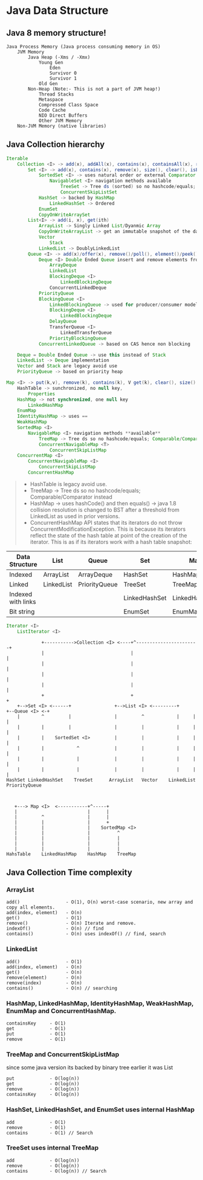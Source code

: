 Java Data Structure
===================

## Java 8 memory structure!

```
Java Process Memory (Java process consuming memory in OS)
    JVM Memory 
        Java Heap (-Xms / -Xmx)
            Young Gen
                Eden
                Survivor 0
                Survivor 1
            Old Gen
        Non-Heap (Note:- This is not a part of JVM heap!)
            Thread Stacks
            Metaspace
            Compressed Class Space
            Code Cache
            NIO Direct Buffers
            Other JVM Memory
    Non-JVM Memory (native libraries)
```

## Java Collection hierarchy

```java
Iterable    
    Collection <I> -> add(x), addAll(x), contains(x), containsAll(x), remove(x), clear(), isEmpty(), size()
        Set <I> -> add(x), contains(x), remove(x), size(), clear(), isEmpty()
            SortedSet <I> -> uses natural order or external Comparator
                NavigableSet <I> navigation methods available
                    TreeSet -> Tree ds (sorted) so no hashcode/equals; Comparable/Comparator instead
                    ConcurrentSkipListSet
            HashSet -> backed by HashMap
                LinkedHashSet -> Ordered
            EnumSet
            CopyOnWriteArraySet
        List<I> -> add(i, x), get(ith)
            ArrayList -> Singly Linked List/Dyanmic Array
            CopyOnWriteArrayList -> get an immutable snapshot of the data in the list at the time iterator() was called. remove() not supported
            Vector
                Stack
            LinkedList -> DoublyLinkedList
        Queue <I> -> add(x)/offer(x), remove()/poll(), element()/peek()
            Deque <I> Double Ended Queue insert and remove elements from both ends of the queue
                ArrayDeque
                LinkedList
                BlockingDeque <I>
                    LinkedBlockingDeque
                ConcurrentLinkedDeque
            PriorityQueue
            BlockingQueue <I>
                LinkedBlockingQueue -> used for producer/consumer model
                BlockingDeque <I>
                    LinkedBlockingDeque
                DelayQueue
                TransferQueue <I>
                    LinkedTransferQueue
                PriorityBlockingQueue
            ConcurrentLinkedQueue -> based on CAS hence non blocking

    Deque = Double Ended Queue -> use this instead of Stack
    LinkedList -> Deque implementation
    Vector and Stack are legacy avoid use
    PriorityQueue -> based on priority heap

Map <I> -> put(k,v), remove(k), contains(k), V get(k), clear(), size()
    HashTable -> sunchronized, no null key, 
        Properties
    HashMap -> not synchronized, one null key
        LinkedHashMap
    EnumMap
    IdentityHashMap -> uses == 
    WeakHashMap
    SortedMap <I>
        NavigableMap <I> navigation methods **available**
            TreeMap -> Tree ds so no hashcode/equals; Comparable/Comparator instead
            ConcurrentNavigableMap <T>
                ConcurrentSkipListMap
    ConcurrentMap <I>
        ConcurrentNavigableMap <I>
            ConcurrentSkipListMap
        ConcurrentHashMap
```

 > - HashTable is legacy avoid use.
 > - TreeMap -> Tree ds so no hashcode/equals; Comparable/Comparator instead
 > - HashMap -> uses hashCode() and then equals() -> java 1.8  collision resolution is changed to BST after a threshold from LinkedList as used in prior versions.
 > - ConcurrentHashMap API states that its iterators do not throw ConcurrentModificationException. This is because its iterators reflect the state of the hash table at point of the creation of the iterator. This is as if its iterators work with a hash table snapshot:


| Data Structure     | List       | Queue         | Set           | Map           |
| ----               | ----       | ----          | ----          | ----          |
| Indexed            | ArrayList  | ArrayDeque    | HashSet       | HashMap       |
| Linked             | LinkedList | PriorityQueue | TreeSet       | TreeMap       |
| Indexed with links |            |               | LinkedHashSet | LinkedHashMap |
| Bit string         |            |               | EnumSet       | EnumMap       |

```java
Iterator <I>
    ListIterator <I>
```

```
             +----------->Collection <I> <----+^-----------------------+
             |                                |                        |
             |                                |                        |
             |                                |                        |
             |                                |                        |
             +                                +                        +
    +-->Set <I> <------+                +-->List <I> <---------+     +--Queue <I> <-+
    |        ^         |                |         ^            |     |              |
    |        |         |                |         |            |     |              |
    |        |    SortedSet <I>         |         |            |     |              |
    |        |            ^             |         |            |     |              |
    |        |            |             |         |            |     |              |
    |        |            |             |         |            |     |              |
HashSet LinkedHashSet    TreeSet      ArrayList   Vector    LinkedList    PriorityQueue



   +---> Map <I>  <-----------+^-----+
   |                          |      |
   |         ^                |      |
   |         |                |      +
   |         |                |    SortedMap <I>
   |         |                |          ^
   |         |                |          |
   |         |                |          |
   |         |                |          |
HahsTable    LinkedHashMap    HashMap    TreeMap
```

## Java Collection Time complexity

### ArrayList
```
add()                 - O(1), O(n) worst-case scenario, new array and copy all elements.
add(index, element)   - O(n)
get()                 - O(1)
remove()              - O(n) Iterate and remove.
indexOf()             - O(n) // find
contains()            - O(n) uses indexOf() // find, search
```

### LinkedList
```
add()                 - O(1)
add(index, element)   - O(n)
get()                 - O(n)
remove(element)       - O(n)
remove(index)         - O(n)
contains()            - O(n) // searching
```

### HashMap, LinkedHashMap, IdentityHashMap, WeakHashMap, EnumMap and ConcurrentHashMap.
```
containsKey     - O(1)
get 	        - O(1)
put             - O(1)
remove	        - O(1)
```

### TreeMap and ConcurrentSkipListMap 
since some java version its backed by binary tree earlier it was List
```
put             - O(log(n))
get             - O(log(n))
remove          - O(log(n))
containsKey     - O(log(n))
```

### HashSet, LinkedHashSet, and EnumSet uses internal HashMap
```
add             - O(1)
remove          - O(1)
contains        - O(1) // Search
```

### TreeSet uses internal TreeMap
```
add             - O(log(n))
remove          - O(log(n))
contains        - O(log(n)) // Search

```
